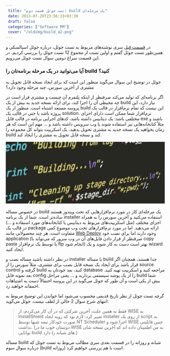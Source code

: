 ```yaml
---
 title: "تست جوئل قسمت دوم: build یک مرحله‌ای" 
 date: 2013-07-28T23:56:33+03:30
 draft: false 
 categories: ["Software PM"]
 cover: "/oldimg/build_a2.png"
---
```




در [قسمت قبل](/post/2-%D8%AA%D8%B3%D8%AA-%D8%AC%D9%88%D8%A6%D9%84-%D9%82%D8%B3%D9%85%D8%AA-%D8%A7%D9%88%D9%84--source-control) سری نوشته‌های مربوط به تست جوئل، درباره جوئل اسپالسکی و همین‌طور تست جوئل گفتم و اولین تست از مجموع 12 تست جوئل را بررسی کردیم. در این قسمت سراغ دومین سوال تست جوئل می‌رویم.



### آیا می‌توانید در یک مرحله برنامه‌تان را build کنید؟



جوئل در توضیح این سوال می‌گوید منظور این است که برای ایجاد نسخه قابل تحویل به مشتری از آخرین سورس، چند مرحله وجود دارد؟



اگر برنامه‌ای که تولید می‌کند صرفنظر از اینکه پلتفرم آن چیست و مشتری قرار است در چه محیطی آن را اجرا کند، برای ارائه نسخه جدید به بیش از یک build نیاز دارد، این پروسه مستعد اشتباه است. منظور از یک build این نیست که تمام نرم‌افزار در قالب یک پروژه باشد یا حتی در قالب یک solution. نرم‌افزار شما ممکن است دارای اجزای مختلفی باشد: یک دیتابیس داشته باشد، کدهای اجرایی برنامه در قالب فایل exe باشند و مثلاً کتابخانه‌هایی نیز استفاده شوند یا وب سرویس داشته باشد و ... مهم این است که هر زمان بخواهید یک نسخه جدید به مشتری تحویل بدهید، یک اسکریپت بتواند کل مجموعه را build کند و نسخه قابل تحویل به مشتری را ایجاد کند.



![](/oldimg/build_a2.png)



در خصوص مساله build یک مرحله‌ای کار در مورد نرم‌افزارهایی که تحت ویندوز هستند ساده‌تر است. شما از یک برنامه installer استفاده می‌کنید و آخرین سورس را به همراه اجزای مختلف (مثل اسکریپت‌های مربوط به دیتابیس یا کتابخانه‌های مورد استفاده و ...) در قالب یک package ارائه می‌دهید. اما در مورد نرم‌افزارهای تحت وب موضوع کمی متفاوت است. هر چند محصولاتی مانند [Web Deploy](http://www.iis.net/downloads/microsoft/web-deploy) وجود دارند اما برای نصب خود application‌ (صرفنظر از قرار دادن فایل‌های آن در وب سرور که می‌تواند با copy paste یا توسط یک نرم‌افزار ftp انجام شود) بهتر است دست به کار شوید و یک wizard ایجاد کنید.



در نظر داشته باشید مساله نصب و installer با مساله build جدا هستند، همچنان اگر قرار باشد برای ایجاد یک نسخه قابل نصب برای مشتری، مثلاً سورس را از source control گرفته و build‌ کنید، بعد خودتان به database مراجعه کنید و‌ اسکریپت تهیه کنید. بعد نمونه فایل config را از یک پوشه سیستمی بردارید و ... یعنی مراحل build شما بیش از یکی است و آن طور که جوئل می‌گوید در این پروسه احتمالاً دست به اشتباهات احمقانه خواهید زد.



گرچه تست جوئل از نظر تاریخ قدیمی محسوب می‌شود اما خواندن این توضیح مربوط به انتهای شرح سوال 2 خالی از لطف نیست. جوئل می‌گوید:

> فقط به همین علت، آخرین شركتی كه در آن كار می‌كردم، از WISE به InstallShield تغییر كرد: لازم بود كه رویه ایجاد installer از روی یك script به صورت خودكار نیمه شبها توسط NT Scheduler اجرا شود و WISE چنین قابلیتی نداشت. (دوستان خوب ما در WISE به من اطمینان داده اند كه آخرین نسخه شان توانایی build های شبانه را دارد.)



مساله build شبانه و روزانه را در قسمت بعدی سری مطالب مربوط به تست جوئل که درباره سوال سوم (build روزانه) است با هم بررسی خواهیم کرد.

